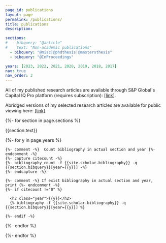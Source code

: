 ```yaml
---
page_id: publications
layout: page
permalink: /publications/
title: publications
description:

sections:
#  - bibquery: "@article"
#    text: "Non-academic publications"
  - bibquery: "@misc|@phdthesis|@mastersthesis"
  - bibquery: "@InProceedings"

years: [2023, 2022, 2021, 2020, 2019, 2018, 2017]
nav: true
nav_order: 3
---
```

All of my published research articles are available through S&P Global's Capital IQ Pro platform (requires subscription): <a href="https://www.capitaliq.spglobal.com">[link]</a>.

Abridged versions of my selected research articles are available for public viewing here: <a href="https://www.spglobal.com/marketintelligence/contributors/115275/julber-osio">[link]</a>.

<div class="publications">

{%- for section in page.sections %}
  <a id="{{section.text}}"></a>
  <p class="bibtitle">{{section.text}}</p>
  {%- for y in page.years %}

    {%- comment -%}  Count bibliography in actual section and year {%- endcomment -%}
    {%- capture citecount -%}
    {%- bibliography_count -f {{site.scholar.bibliography}} -q {{section.bibquery}}[year={{y}}] -%}
    {%- endcapture -%}

    {%- comment -%} If exist bibliography in actual section and year, print {%- endcomment -%}
    {%- if citecount !="0" %}

      <h2 class="year">{{y}}</h2>
      {% bibliography -f {{site.scholar.bibliography}} -q {{section.bibquery}}[year={{y}}] %}

    {%- endif -%}

  {%- endfor %}

{%- endfor %}

</div>
